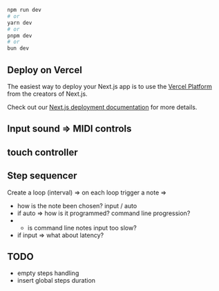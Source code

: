 
```bash
npm run dev
# or
yarn dev
# or
pnpm dev
# or
bun dev
```

## Deploy on Vercel

The easiest way to deploy your Next.js app is to use the [Vercel Platform](https://vercel.com/new?utm_medium=default-template&filter=next.js&utm_source=create-next-app&utm_campaign=create-next-app-readme) from the creators of Next.js.

Check out our [Next.js deployment documentation](https://nextjs.org/docs/app/building-your-application/deploying) for more details.



## Input sound => MIDI controls
## touch controller
## Step sequencer
Create a loop (interval) => on each loop trigger a note => 
- how is the note been chosen? input / auto
- if auto => how is it programmed? command line progression?
- - is command line notes input too slow?
- if input => what about latency? 







## TODO
- empty steps handling
- insert global steps duration
